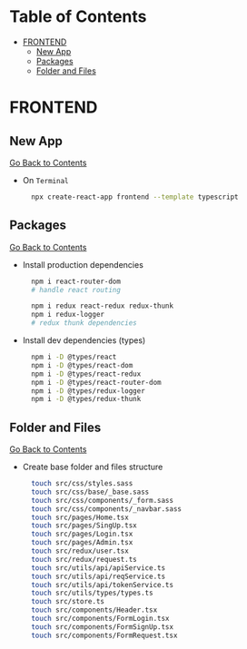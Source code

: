 <h1 id='table-of-contents'>Table of Contents</h1>

- [FRONTEND](#frontend)
  - [New App](#new-app)
  - [Packages](#packages)
  - [Folder and Files](#folder-and-files)

# FRONTEND

## New App

[Go Back to Contents](#contents)

- On `Terminal`

  ```Bash
    npx create-react-app frontend --template typescript
  ```

## Packages

[Go Back to Contents](#contents)

- Install production dependencies

  ```Bash
    npm i react-router-dom
    # handle react routing

    npm i redux react-redux redux-thunk
    npm i redux-logger
    # redux thunk dependencies
  ```

- Install dev dependencies (types)

  ```Bash
    npm i -D @types/react
    npm i -D @types/react-dom
    npm i -D @types/react-redux
    npm i -D @types/react-router-dom
    npm i -D @types/redux-logger
    npm i -D @types/redux-thunk
  ```

## Folder and Files

[Go Back to Contents](#contents)

- Create base folder and files structure

  ```Bash
    touch src/css/styles.sass
    touch src/css/base/_base.sass
    touch src/css/components/_form.sass
    touch src/css/components/_navbar.sass
    touch src/pages/Home.tsx
    touch src/pages/SingUp.tsx
    touch src/pages/Login.tsx
    touch src/pages/Admin.tsx
    touch src/redux/user.tsx
    touch src/redux/request.ts
    touch src/utils/api/apiService.ts
    touch src/utils/api/reqService.ts
    touch src/utils/api/tokenService.ts
    touch src/utils/types/types.ts
    touch src/store.ts
    touch src/components/Header.tsx
    touch src/components/FormLogin.tsx
    touch src/components/FormSignUp.tsx
    touch src/components/FormRequest.tsx
  ```
